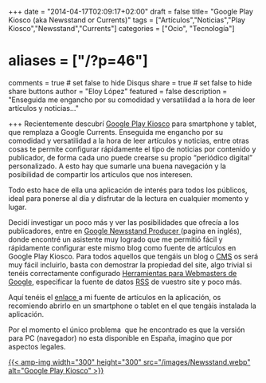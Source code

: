 +++
date = "2014-04-17T02:09:17+02:00"
draft = false
title= "Google Play Kiosco (aka Newsstand or Currents)"
tags = ["Artículos","Noticias","Play Kiosco","Newsstand","Currents"]
categories = ["Ocio", "Tecnología"]
# aliases = ["/?p=46"]
comments = true	# set false to hide Disqus
share = true	# set false to hide share buttons
author = "Eloy López"
featured = false
description = "Enseguida me engancho por su comodidad y versatilidad a la hora de leer artículos y noticias..."

+++
Recientemente descubrí <a title="Ver en Google Play" href="https://play.google.com/store/apps/details?id=com.google.android.apps.magazines" target="_blank">Google Play Kiosco</a> para smartphone y tablet, que remplaza a Google Currents. Enseguida me engancho por su comodidad y versatilidad a la hora de leer artículos y noticias, entre otras cosas te permite configurar rápidamente el tipo de noticias por contenido y publicador, de forma cada uno puede crearse su propio &#8220;periódico digital&#8221; personalizado. A esto hay que sumarle una buena navegación y la posibilidad de compartir los artículos que nos interesen.

Todo esto hace de ella una aplicación de interés para todos los públicos, ideal para ponerse al día y disfrutar de la lectura en cualquier momento y lugar.

Decidí investigar un poco más y ver las posibilidades que ofrecía a los publicadores, entre en <a title="Google Producer" href="http://www.google.com/producer" target="_blank">Google Newsstand Producer </a>(pagina en inglés), donde encontré un asistente muy logrado que me permitió fácil y rápidamente configurar este mismo blog como fuente de artículos en Google Play Kiosco. Para todos aquellos que tengáis un blog o <a title="Sistema de Gestión de contenidos según Wikipedia" href="http://es.wikipedia.org/wiki/Sistema_de_gesti%C3%B3n_de_contenidos" target="_blank">CMS</a> os será muy fácil incluirlo, basta con demostrar la propiedad del site, algo trivial si tenéis correctamente configurado <a title="Google Webmasters Tools" href="http://www.google.com/webmasters" target="_blank">Herramientas para Webmasters de Google</a>, especificar la fuente de datos <a title="Really Simple Syndication" href="http://es.wikipedia.org/wiki/RSS" target="_blank">RSS</a> de vuestro site y poco más.

Aquí tenéis el <a title="elswork en Google Play Kiosco" href="http://google.com/newsstand/s/CBIwjoj_rAk" target="_blank">enlace </a>a mi fuente de artículos en la aplicación, os recomiendo abrirlo en un smartphone o tablet en el que tengáis instalada la aplicación.

Por el momento el único problema  que he encontrado es que la versión para PC (navegador) no esta disponible en España, imagino que por aspectos legales.

[{{< amp-img width="300" height="300" src="/images/Newsstand.webp" alt="Google Play Kiosco" >}}](https://play.google.com/store/apps/details?id=com.google.android.apps.magazines)
